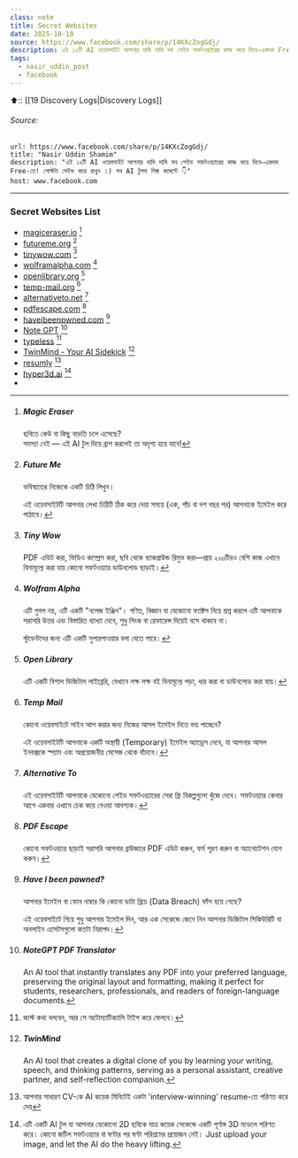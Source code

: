 ```yaml
---
class: note
title: Secret Websites
date: 2025-10-10
source: https://www.facebook.com/share/p/14KXcZogGdj/
description: এই ১২টি AI ওয়েবসাইট আপনার দামি দামি সব পেইড সফটওয়্যারের কাজ করে দিবে—একদম Free-তে!
tags:
  - nasir_uddin_post
  - facebook
---
```


⬆️:: [[19 Discovery Logs|Discovery Logs]]

###### _Source:_ 

```cardlink
url: https://www.facebook.com/share/p/14KXcZogGdj/
title: "Nasir Uddin Shamim"
description: "এই ১২টি AI ওয়েবসাইট আপনার দামি দামি সব পেইড সফটওয়্যারের কাজ করে দিবে—একদম Free-তে! পোস্টটা সেইভ করে রাখুন :) সব AI টুলস লিঙ্ক কমেন্টে 👇"
host: www.facebook.com
```

---

### Secret Websites List

- [magiceraser.io](http://magiceraser.io/?fbclid=IwZXh0bgNhZW0CMTAAYnJpZBExbnNEaEVPcGZ6M3dzdEJlVgEePXDR5ZzR0TMaZaCMA7573_JLcMayf5IaWroEmqyW3PdFr6DVVHI5Ru0OrQA_aem_w1mJV0gGS2uxAAq9T5Ww8A) [^1]
- [futureme.org](http://futureme.org/?fbclid=IwZXh0bgNhZW0CMTAAYnJpZBExbnNEaEVPcGZ6M3dzdEJlVgEed3V-QvRLWF6VMrsH709yOqNMmpEH_wc17ghRsvfEOOui7jLCWbMwmiTeapQ_aem_PZG1Nyal_7XmqyQldZaKSA) [^2]
- [tinywow.com](http://tinywow.com/?fbclid=IwZXh0bgNhZW0CMTAAYnJpZBExbnNEaEVPcGZ6M3dzdEJlVgEet1C1a8QwPVvelh5MzbQESWqDYR19KGBqyCK8cohqmSjfOcmZgAXxcpF6vNI_aem_iOQCLtVPWD7jnCeMHSUK7A) [^3]
- [wolframalpha.com](http://wolframalpha.com/?fbclid=IwZXh0bgNhZW0CMTAAYnJpZBExbnNEaEVPcGZ6M3dzdEJlVgEeT9GsCM2p9qhk3G7wnd7SoHJWszRhBb9WkGWCpyUx_5QKzAiU0oEj4E0V2Z4_aem_UKB6o2erTPnLb-EXzEv7Lw) [^4]
- [openlibrary.org](http://openlibrary.org/?fbclid=IwZXh0bgNhZW0CMTAAYnJpZBExbnNEaEVPcGZ6M3dzdEJlVgEeitcRM7UEqv9OuUkVgPrH_-8b4hh9eDp3YvsRjExoB6ieO1cOT9RmpjA6weQ_aem_JVXutY0PLOI1IBllLQZxrA) [^5]
- [temp-mail.org](http://temp-mail.org/?fbclid=IwZXh0bgNhZW0CMTAAYnJpZBExbnNEaEVPcGZ6M3dzdEJlVgEelqCJGn4yUm_sS-6oMgmgVQkpl3ajH6S6WckiwW7YtR4MuzY8SYVrquAnfb0_aem_lkFCUg1gIjY6nlWmp0RB1A) [^6]
- [alternativeto.net](https://l.facebook.com/l.php?u=https%3A%2F%2Falternativeto.net%2F%3Ffbclid%3DIwZXh0bgNhZW0CMTAAYnJpZBExbnNEaEVPcGZ6M3dzdEJlVgEeitcRM7UEqv9OuUkVgPrH_-8b4hh9eDp3YvsRjExoB6ieO1cOT9RmpjA6weQ_aem_JVXutY0PLOI1IBllLQZxrA&h=AT1zFO9iTCBtAKMTB6xTM-4WnzuHmh-WK4x1tvXV9VlEPiaTmTMHNNjLnDXPqqeL1G4f5Eggm-BPPttgitSzEk53y_FdrB0b7FXg1Qf1XSkKXbGa5cA8t_Qqwi9g4-VGU6J3MpKFybC666eC&__tn__=R]-R&c[0]=AT2-RbGbG2rmgNNzq15Pa-TRvTl68xSJTP4WYXyi5VcRi_RipoH9cDBckqoKrBVRroEFupHNrz13xhq6aRA7fJN7ly2_GkxTM9-230bIHcyrphM4dsqXRFEUwevT4F9tV1AUTEaSZ1C6tDMgcHVEmSTtC_3hIiYqiAw-PhvHllVVqy_ZsejMJRQW) [^7]
- [pdfescape.com](http://pdfescape.com/?fbclid=IwZXh0bgNhZW0CMTAAYnJpZBExbnNEaEVPcGZ6M3dzdEJlVgEeF3kKQ5BoYzrAmcPRBhj4tcsE8USe09GEhoTjRzx07tzZu_Txst8jtZkUEAI_aem_0sKP04nmPDQKl2dplQkrTg) [^8]
- [haveibeenpwned.com](https://l.facebook.com/l.php?u=https%3A%2F%2Fhaveibeenpwned.com%2F%3Ffbclid%3DIwZXh0bgNhZW0CMTAAYnJpZBExbnNEaEVPcGZ6M3dzdEJlVgEePXDR5ZzR0TMaZaCMA7573_JLcMayf5IaWroEmqyW3PdFr6DVVHI5Ru0OrQA_aem_w1mJV0gGS2uxAAq9T5Ww8A&h=AT17IRG6C7uEzIKBp00Sc8F_J6Tl3lOZ6LlMVhGf5a8TCpUJcOv-1Ah7oMML4O_MV37EOTHo5NHOahoxGQwchK54auSRRtsDEdNbeP731GbwbXs0nd9LiTLqN3MdGCa9JlpxPyU1nGV9KQ25&__tn__=R]-R&c[0]=AT2-RbGbG2rmgNNzq15Pa-TRvTl68xSJTP4WYXyi5VcRi_RipoH9cDBckqoKrBVRroEFupHNrz13xhq6aRA7fJN7ly2_GkxTM9-230bIHcyrphM4dsqXRFEUwevT4F9tV1AUTEaSZ1C6tDMgcHVEmSTtC_3hIiYqiAw-PhvHllVVqy_ZsejMJRQW) [^9]
- [Note GPT](https://notegpt.io/) [^10]
- [typeless](https://www.typeless.com/) [^11]
- [TwinMind - Your AI Sidekick](https://twinmind.com/) [^12]
- [resumly](https://www.resumly.ai/) [^13]
- [hyper3d.ai](https://hyper3d.ai/tools/image-to-3d) [^14]
- 

[^1]: ##### Magic Eraser
	
	ছবিতে কেউ বা কিছু বাড়তি চলে এসেছে?  
	সমস্যা নেই — এই AI টুল দিয়ে ব্রাশ করলেই তা অদৃশ্য হয়ে যাবে!

[^2]: ##### Future Me
	
	ভবিষ্যতের নিজেকে একটি চিঠি লিখুন।   
	
	এই ওয়েবসাইটটি আপনার লেখা চিঠিটি ঠিক করে দেয়া সময়ে (এক, পাঁচ বা দশ বছর পর) আপনাকে ইমেইল করে পাঠাবে।

[^3]: ##### Tiny Wow
	
	PDF এডিট করা, ভিডিও কম্প্রেস করা, ছবি থেকে ব্যাকগ্রাউন্ড রিমুভ করা—প্রায় ২০০টিরও বেশি কাজ এখানে বিনামূল্যে করা যায় কোনো সফটওয়্যার ডাউনলোড ছাড়াই।

[^4]: ##### Wolfram Alpha
	
	এটি গুগল নয়, এটি একটি "নলেজ ইঞ্জিন"। গণিত, বিজ্ঞান বা যেকোনো ফ্যাক্টস নিয়ে প্রশ্ন করলে এটি আপনাকে সরাসরি উত্তর এবং বিস্তারিত ব্যাখ্যা দেবে, শুধু লিংক বা রেফারেন্স দিয়েই বসে থাকবে না।
	
	স্টুডেন্টদের জন্য এটি একটি সুপারপাওয়ার বলা যেতে পারে।

[^5]: ##### Open Library
	
	এটি একটি বিশাল ডিজিটাল লাইব্রেরি, যেখানে লক্ষ লক্ষ বই বিনামূল্যে পড়া, ধার করা বা ডাউনলোড করা যায়।

[^6]: ##### Temp Mail
	
	কোনো ওয়েবসাইটে সাইন আপ করার জন্য নিজের আসল ইমেইল দিতে ভয় পাচ্ছেন?
	
	এই ওয়েবসাইটটি আপনাকে একটি অস্থায়ী (Temporary) ইমেইল অ্যাড্রেস দেবে, যা আপনার আসল ইনবক্সকে স্প্যাম এবং অপ্রয়োজনীয় মেসেজ থেকে বাঁচাবে।

[^7]: ##### Alternative To
	
	এই ওয়েবসাইটটি আপনাকে যেকোনো পেইড সফটওয়্যারের সেরা ফ্রি বিকল্পগুলো খুঁজে দেবে। সফটওয়্যার কেনার আগে একবার এখানে চেক করে নেওয়া আবশ্যক।
	
	

[^8]: ##### PDF Escape
	
	কোনো সফটওয়্যার ছাড়াই সরাসরি আপনার ব্রাউজারে PDF এডিট করুন, ফর্ম পূরণ করুন বা অ্যানোটেশন যোগ করুন।

[^9]: ##### Have I been pawned?
	
	আপনার ইমেইল বা ফোন নাম্বার কি কোনো ডাটা ব্রিচে (Data Breach) ফাঁস হয়ে গেছে?
	
	এই ওয়েবসাইটে গিয়ে শুধু আপনার ইমেইল দিন, আর এক সেকেন্ডে জেনে নিন আপনার ডিজিটাল সিকিউরিটি বা অনলাইন এসেটসগুলো কতটা নিরাপদ।

[^10]: ##### NoteGPT PDF Translator
	
	An AI tool that instantly translates any PDF into your preferred language, preserving the original layout and formatting, making it perfect for students, researchers, professionals, and readers of foreign-language documents.

[^11]: জাস্ট কথা বলবেন, আর সে অটোম্যাটিক্যালি টাইপ করে ফেলবে।

[^12]: ##### TwinMind
	
	An AI tool that creates a digital clone of you by learning your writing, speech, and thinking patterns, serving as a personal assistant, creative partner, and self-reflection companion.

[^13]: আপনার সাধারণ CV-কে AI কয়েক মিনিটেই একটা 'interview-winning' resume-তে পরিণত করে দেয়

[^14]: এটি একটি AI টুল যা আপনার যেকোনো 2D ছবিকে মাত্র কয়েক সেকেন্ডে একটি পূর্ণাঙ্গ 3D মডেলে পরিণত করে। কোনো জটিল সফটওয়্যার বা ঘণ্টার পর ঘণ্টা পরিশ্রমের প্রয়োজন নেই। Just upload your image, and let the AI do the heavy lifting.
